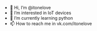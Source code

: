 - 👋 Hi, I’m @itonelove
- 👀 I’m interested in IoT devices
- 🌱 I’m currently learning python
- 📫 How to reach me in vk.com/itonelove

<!---
itonelove/itonelove is a ✨ special ✨ repository because its `README.md` (this file) appears on your GitHub profile.
You can click the Preview link to take a look at your changes.
--->
